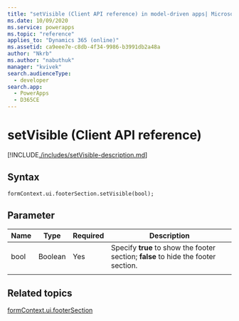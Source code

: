```yaml
---
title: "setVisible (Client API reference) in model-driven apps| MicrosoftDocs"
ms.date: 10/09/2020
ms.service: powerapps
ms.topic: "reference"
applies_to: "Dynamics 365 (online)"
ms.assetid: ca9eee7e-c8db-4f34-9986-b3991db2a48a
author: "Nkrb"
ms.author: "nabuthuk"
manager: "kvivek"
search.audienceType: 
  - developer
search.app: 
  - PowerApps
  - D365CE
---
```


# setVisible (Client API reference)

[!INCLUDE[./includes/setVisible-description.md](./includes/setVisible-description.md)]

## Syntax

`formContext.ui.footerSection.setVisible(bool);`

## Parameter

|Name|Type|Required|Description|
|----|------|-------|----------|
|bool|Boolean|Yes|Specify **true** to show the footer section; **false** to hide the footer section.|
|||||

## Related topics

[formContext.ui.footerSection](../formContext-ui-footerSection.md)